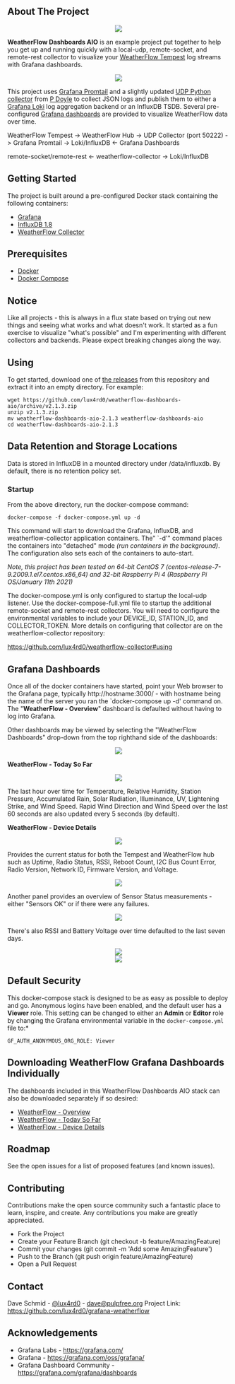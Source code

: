 ## About The Project

<center><img src="./images/weatherflow-dashboards-aio-title.png"></center>

**WeatherFlow Dashboards AIO** is an example project put together to help you get up and running quickly with a local-udp, remote-socket, and remote-rest collector to visualize your [WeatherFlow Tempest](https://weatherflow.com/tempest-weather-system/) log streams with Grafana dashboards. 

<center><img src="https://github.com/lux4rd0/weatherflow-collector/blob/main/images/weatherflow-forecast-influxdb.jpg"></center>

This project uses [Grafana Promtail](https://grafana.com/docs/loki/latest/clients/promtail/) and a slightly updated [UDP Python collector](https://github.com/p-doyle/Simple-WeatherFlow-Python-Listener) from [P Doyle](https://github.com/p-doyle/) to collect JSON logs and publish them to either a [Grafana Loki](https://grafana.com/oss/loki/) log aggregation backend or an InfluxDB TSDB.  Several pre-configured [Grafana dashboards](https://grafana.com/oss/grafana/) are provided to visualize WeatherFlow data over time.

WeatherFlow Tempest -> WeatherFlow Hub -> UDP Collector (port 50222) -> Grafana Promtail -> Loki/InfluxDB <- Grafana Dashboards

remote-socket/remote-rest <- weatherflow-collector -> Loki/InfluxDB

## Getting Started

The project is built around a pre-configured Docker stack containing the following containers:

 - [Grafana](https://grafana.com/oss/grafana/)
 - [InfluxDB 1.8](https://docs.influxdata.com/influxdb/v1.8/)
 - [WeatherFlow Collector](https://github.com/lux4rd0/weatherflow-collector)

## Prerequisites

- [Docker](https://docs.docker.com/install)
- [Docker Compose](https://docs.docker.com/compose/install)

## Notice

Like all projects - this is always in a flux state based on trying out new things and seeing what works and what doesn't work. It started as a fun exercise to visualize "what's possible" and I'm experimenting with different collectors and backends. Please expect breaking changes along the way.

## Using

To get started, download one of [the releases](https://github.com/lux4rd0/grafana-weatherflow/releases) from this repository and extract it into an empty directory. For example:

    wget https://github.com/lux4rd0/weatherflow-dashboards-aio/archive/v2.1.3.zip
    unzip v2.1.3.zip
    mv weatherflow-dashboards-aio-2.1.3 weatherflow-dashboards-aio
    cd weatherflow-dashboards-aio-2.1.3

## Data Retention and Storage Locations

Data is stored in InfluxDB in a mounted directory under /data/influxdb. By default, there is no retention policy set.

### Startup

From the above directory, run the docker-compose command:

    docker-compose -f docker-compose.yml up -d

This command will start to download the Grafana, InfluxDB, and weatherflow-collector application containers. The" `-d'" command places the containers into "detached" mode *(run containers in the background)*. The configuration also sets each of the containers to auto-start.

*Note, this project has been tested on 64-bit CentOS 7 (centos-release-7-9.2009.1.el7.centos.x86_64) and 32-bit Raspberry Pi 4 (Raspberry Pi OS/January 11th 2021)* 

The docker-compose.yml is only configured to startup the local-udp listener. Use the docker-compose-full.yml file to startup the additional remote-socket and remote-rest collectors. You will need to configure the environmental variables to include your DEVICE_ID, STATION_ID, and COLLECTOR_TOKEN. More details on configuring that collector are on the weatherflow-collector repository:

https://github.com/lux4rd0/weatherflow-collector#using



## Grafana Dashboards

Once all of the docker containers have started, point your Web browser to the Grafana page, typically http://hostname:3000/ - with hostname being the name of the server you ran the `docker-compose up -d' command on. The "**WeatherFlow - Overview**" dashboard is defaulted without having to log into Grafana.

Other dashboards may be viewed by selecting the "WeatherFlow Dashboards" drop-down from the top righthand side of the dashboards:

<center><img src="./images/weatherflow-dashboards.jpg"></center>

**WeatherFlow - Today So Far**

<center><img src="./images/weatherflow-weatherflow-today_so_far.jpg"></center>

The last hour over time for Temperature, Relative Humidity, Station Pressure, Accumulated Rain, Solar Radiation, Illuminance, UV, Lightening Strike, and Wind Speed. Rapid Wind Direction and Wind Speed over the last 60 seconds are also updated every 5 seconds (by default). 

**WeatherFlow - Device Details**

<center><img src="./images/weatherflow-weatherflow-device_details.jpg"></center>

Provides the current status for both the Tempest and WeatherFlow hub such as Uptime, Radio Status, RSSI, Reboot Count, I2C Bus Count Error, Radio Version, Network ID, Firmware Version, and Voltage.

<center><img src="./images/weatherflow-weatherflow-device_details-device_status.jpg"></center>

Another panel provides an overview of Sensor Status measurements - either "Sensors OK" or if there were any failures.

<center><img src="./images/weatherflow-weatherflow-device_details-sensor_status.jpg"></center>

There's also RSSI and Battery Voltage over time defaulted to the last seven days.

<center><img src="./images/weatherflow-weatherflow-device_details-battery.jpg"></center>
<center><img src="./images/weatherflow-weatherflow-device_details-rssi.jpg"></center>

## Default Security

This docker-compose stack is designed to be as easy as possible to deploy and go. Anonymous logins have been enabled, and the default user has a **Viewer** role. This setting can be changed to either an **Admin** or **Editor** role by changing the Grafana environmental variable in the `docker-compose.yml` file to:*

    GF_AUTH_ANONYMOUS_ORG_ROLE: Viewer

## Downloading WeatherFlow Grafana Dashboards Individually

The dashboards included in this WeatherFlow Dashboards AIO stack can also be downloaded separately if so desired:

- [WeatherFlow - Overview](https://grafana.com/grafana/dashboards/13938)
- [WeatherFlow - Today So Far](https://grafana.com/grafana/dashboards/13939)
- [WeatherFlow - Device Details](https://grafana.com/grafana/dashboards/13940)

## Roadmap

See the open issues for a list of proposed features (and known issues).

## Contributing

Contributions make the open source community such a fantastic place to learn, inspire, and create. Any contributions you make are greatly appreciated.

- Fork the Project
- Create your Feature Branch (git checkout -b feature/AmazingFeature)
- Commit your changes (git commit -m 'Add some AmazingFeature')
- Push to the Branch (git push origin feature/AmazingFeature)
- Open a Pull Request

## Contact

Dave Schmid - [@lux4rd0](https://twitter.com/lux4rd0) - dave@pulpfree.org
Project Link: https://github.com/lux4rd0/grafana-weatherflow

## Acknowledgements

- Grafana Labs - https://grafana.com/
- Grafana - https://grafana.com/oss/grafana/
- Grafana Dashboard Community - https://grafana.com/grafana/dashboards
